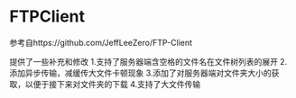 # FTPClient
参考自https://github.com/JeffLeeZero/FTP-Client

提供了一些补充和修改
1.支持了服务器端含空格的文件名在文件树列表的展开
2.添加异步传输，减缓传大文件卡顿现象
3.添加了对服务器端对文件夹大小的获取，以便于接下来对文件夹的下载
4.支持了大文件传输
